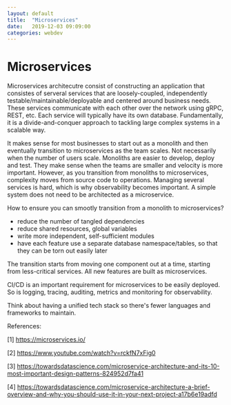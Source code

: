 ```yaml
---
layout: default
title:  "Microservices"
date:   2019-12-03 09:09:00
categories: webdev
---
```


# Microservices
Microservices architecutre consist of constructing an application that consistes of serveral services that are loosely-coupled, independently testable/maintainable/deployable and centered around business needs. These services communicate with each other over the network using gRPC, REST, etc. Each service will typically have its own database. Fundamentally, it is a divide-and-conquer approach to tackling large complex systems in a scalable way.

It makes sense for most businesses to start out as a monolith and then eventually transition to microservices as the team scales. Not necessarily when the number of users scale. Monoliths are easier to develop, deploy and test. They make sense when the teams are smaller and velocity is more important. However, as you transition from monoliths to microservices, complexity moves from source code to operations. Managing several services is hard, which is why observability becomes important. A simple system does not need to be architected as a microservice.

How to ensure you can smootly transition from a monolith to microservices?
 * reduce the number of tangled dependencies
 * reduce shared resources, global variables
 * write more independent, self-sufficient modules
 * have each feature use a separate database namespace/tables, so that they can be torn out easily later

The transition starts from moving one component out at a time, starting from less-critical services. All new features are built as microservices.

CI/CD is an important requirement for microservices to be easily deployed. So is logging, tracing, auditing, metrics and monitoring for observability.

Think about having a unified tech stack so there's fewer languages and frameworks to maintain.

References:

[1] https://microservices.io/

[2] https://www.youtube.com/watch?v=rckfN7xFig0

[3] https://towardsdatascience.com/microservice-architecture-and-its-10-most-important-design-patterns-824952d7fa41

[4] https://towardsdatascience.com/microservice-architecture-a-brief-overview-and-why-you-should-use-it-in-your-next-project-a17b6e19adfd

